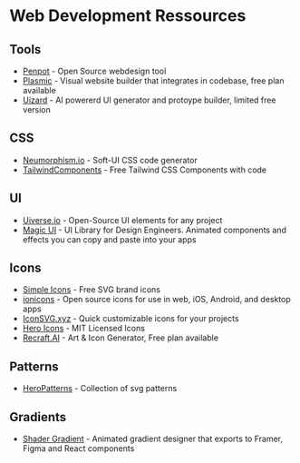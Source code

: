 # Web Development Ressources

## Tools
- [Penpot](https://penpot.app) - Open Source webdesign tool
- [Plasmic](https://www.plasmic.app) - Visual website builder that integrates in codebase, free plan available
- [Uizard](https://uizard.io) - AI powererd UI generator and protoype builder, limited free version

## CSS
- [Neumorphism.io](https://neumorphism.io/#e0e0e0) - Soft-UI CSS code generator
- [TailwindComponents](https://tailwindcomponents.com) - Free Tailwind CSS Components with code

## UI
- [Uiverse.io](https://uiverse.io) - Open-Source UI elements for any project
- [Magic UI](https://github.com/magicuidesign/magicui) - UI Library for Design Engineers. Animated components and effects you can copy and paste into your apps

## Icons
- [Simple Icons](https://simpleicons.org/) - Free SVG brand icons
- [ionicons](https://ionic.io/ionicons) - Open source icons for use in web, iOS, Android, and desktop apps
- [IconSVG.xyz](https://iconsvg.xyz/) - Quick customizable icons for your projects
- [Hero Icons](https://heroicons.com/) - MIT Licensed Icons
- [Recraft.AI](https://www.recraft.ai/community) - Art & Icon Generator, Free plan available

## Patterns
- [HeroPatterns](https://heropatterns.com/) - Collection of svg patterns

## Gradients
- [Shader Gradient](https://www.shadergradient.co) - Animated gradient designer that exports to Framer, Figma and React components

